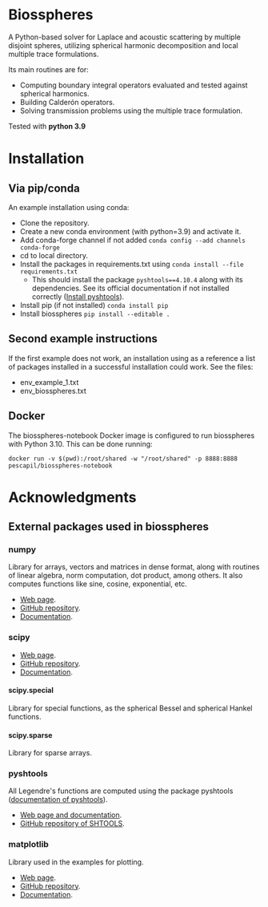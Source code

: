 # Biosspheres

A Python-based solver for Laplace and acoustic scattering by
multiple disjoint spheres, utilizing spherical harmonic
decomposition and local multiple trace formulations.

Its main routines are for:
- Computing boundary integral operators evaluated and tested
against spherical harmonics.
- Building Calderón operators.
- Solving transmission problems using the multiple trace formulation. 

Tested with **python 3.9**

# Installation

## Via pip/conda

An example installation using conda:
- Clone the repository.
- Create a new conda environment (with python=3.9) and activate it.
- Add conda-forge channel if not added
`conda config --add channels conda-forge`
- cd to local directory.
- Install the packages in requirements.txt using
`conda install --file requirements.txt`
    - This should install the package `pyshtools==4.10.4` along with its 
dependencies. See its official documentation if not installed correctly
([Install pyshtools](https://pypi.org/project/pyshtools/#installation)).
- Install pip (if not installed)
`conda install pip`
- Install biosspheres
`pip install --editable .`

## Second example instructions

If the first example does not work, 
an installation using as a reference a list of packages installed in a 
successful installation could work. See the files:
- env_example_1.txt
- env_biosspheres.txt

## Docker

The biosspheres-notebook Docker image is configured to run biosspheres with Python 3.10. This can be done running:

```
docker run -v $(pwd):/root/shared -w "/root/shared" -p 8888:8888 pescapil/biosspheres-notebook
```

# Acknowledgments

## External packages used in biosspheres

### numpy

Library for arrays, vectors and matrices in dense format, along
with routines of linear algebra, norm computation, dot product,
among others. It also computes functions like sine, cosine, exponential, etc.

- [Web page](https://numpy.org/).
- [GitHub repository](https://github.com/numpy/numpy).
- [Documentation](https://numpy.org/doc/stable/).

### scipy

- [Web page](https://scipy.org/).
- [GitHub repository](https://github.com/scipy/scipy).
- [Documentation](https://docs.scipy.org/doc/scipy/).

#### scipy.special

Library for special functions, as the spherical Bessel and
spherical Hankel functions.

#### scipy.sparse

Library for sparse arrays.

### pyshtools

All Legendre's functions are computed using the package pyshtools 
([documentation of pyshtools](https://shtools.github.io/SHTOOLS/index.html)).

- [Web page and documentation](https://shtools.github.io/SHTOOLS/).
- [GitHub repository of SHTOOLS](https://github.com/SHTOOLS/SHTOOLS).

### matplotlib

Library used in the examples for plotting.

- [Web page](https://matplotlib.org/).
- [GitHub repository](https://github.com/matplotlib/matplotlib).
- [Documentation](https://matplotlib.org/stable/users/index.html).
